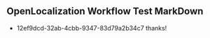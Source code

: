 ## OpenLocalization Workflow Test MarkDown
* 12ef9dcd-32ab-4cbb-9347-83d79a2b34c7 thanks!

<!--HONumber=Jul16_HO4-->


